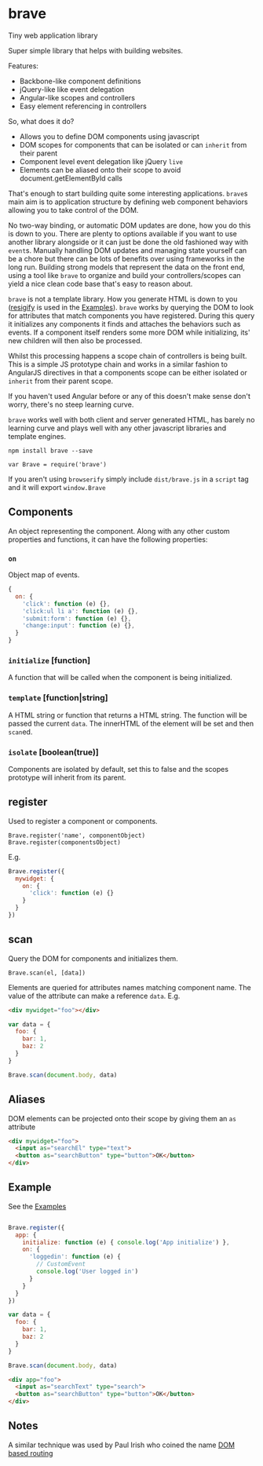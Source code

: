 # brave
Tiny web application library

Super simple library that helps with building websites.

Features:
- Backbone-like component definitions
- jQuery-like like event delegation
- Angular-like scopes and controllers
- Easy element referencing in controllers

So, what does it do?

- Allows you to define DOM components using javascript
- DOM scopes for components that can be isolated or can `inherit` from their parent
- Component level event delegation like jQuery `live`
- Elements can be aliased onto their scope to avoid document.getElementById calls

That's enough to start building quite some interesting applications. `brave`s main aim is to application structure by defining web component behaviors allowing you to take control of the DOM.

No two-way binding, or automatic DOM updates are done, how you do this is down to you. There are plenty to options available if you want to use another library alongside or it can just be done the old fashioned way with `event`s. Manually handling DOM updates and managing state yourself can be a chore but there can be lots of benefits over using frameworks in the long run. Building strong models that represent the data on the front end, using a tool like `brave` to organize and build your controllers/scopes can yield a nice clean code base that's easy to reason about.

`brave` is not a template library. How you generate HTML is down to you ([resigify](https://github.com/davidjamesstone/resigify) is used in the [Examples](examples)). `brave` works by querying the DOM to look for attributes that match components you have registered. During this query it initializes any components it finds and attaches the behaviors such as events. If a component itself renders some more DOM while initializing, its' new children will then also be processed.

Whilst this processing happens a scope chain of controllers is being built. This is a simple JS prototype chain and works in a similar fashion to AngularJS directives in that a components scope can be either isolated or `inherit` from their parent scope.

If you haven't used Angular before or any of this doesn't make sense don't worry, there's no steep learning curve.

`brave` works well with both client and server generated HTML, has barely no learning curve and plays well with any other javascript libraries and template engines.

`npm install brave --save`

`var Brave = require('brave')`

If you aren't using `browserify` simply include `dist/brave.js` in a `script` tag and it will export `window.Brave`

## Components
An object representing the component. Along with any other custom properties and functions, it can have the following properties:

### `on`
Object map of events.

```js
{
  on: {
    'click': function (e) {},
    'click:ul li a': function (e) {},
    'submit:form': function (e) {},
    'change:input': function (e) {},
  }
}
```

### `initialize` [function]
A function that will be called when the component is being initialized.

### `template` [function|string]
A HTML string or function that returns a HTML string.
The function will be passed the current `data`. The innerHTML of the element will be set and then `scan`ed.

### `isolate` [boolean(true)]
Components are isolated by default, set this to false and the scopes prototype will inherit from its parent.

## register
Used to register a component or components.

`Brave.register('name', componentObject)`
`Brave.register(componentsObject)`

E.g.

```js
Brave.register({
  mywidget: {
    on: {
      'click': function (e) {}
    }
  }
})
```

## scan
Query the DOM for components and initializes them.

`Brave.scan(el, [data])`

Elements are queried for attributes names matching component name.
The value of the attribute can make a reference `data`. E.g.

```html
<div mywidget="foo"></div>
```

```js
var data = {
  foo: {
    bar: 1,
    baz: 2
  }
}

Brave.scan(document.body, data)
```

## Aliases
DOM elements can be projected onto their scope by giving them an `as` attribute

```html
<div mywidget="foo">
  <input as="searchEl" type="text">
  <button as="searchButton" type="button">OK</button>
</div>
```

## Example

See the [Examples](examples)

```js

Brave.register({
  app: {
    initialize: function (e) { console.log('App initialize') },
    on: {
      'loggedin': function (e) {
        // CustomEvent
        console.log('User logged in')
      }
    }
  }
})

var data = {
  foo: {
    bar: 1,
    baz: 2
  }
}

Brave.scan(document.body, data)
```

```html
<div app="foo">
  <input as="searchText" type="search">
  <button as="searchButton" type="button">OK</button>
</div>
```

## Notes
A similar technique was used by Paul Irish who coined the name [DOM based routing](http://www.paulirish.com/2009/markup-based-unobtrusive-comprehensive-dom-ready-execution/)
